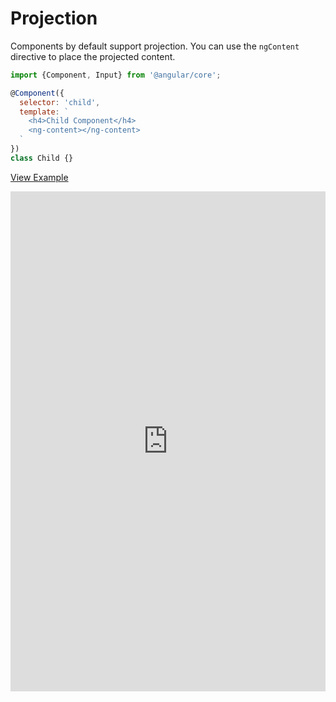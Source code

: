 # Projection

Components by default support projection. You can use the `ngContent` directive to place the projected content.

```js
import {Component, Input} from '@angular/core';

@Component({
  selector: 'child',
  template: `
    <h4>Child Component</h4>
    <ng-content></ng-content>
  `
})
class Child {}
```

[View Example](http://plnkr.co/edit/d2X7P2lxw4jrIBnElGrI?p=preview)

<iframe class="no-pdf" style="width: 100%; height: 800px" src="http://embed.plnkr.co/d2X7P2lxw4jrIBnElGrI/" frameborder="0" allowfullscren="allowfullscren"></iframe>